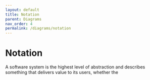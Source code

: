```yaml
---
layout: default
title: Notation
parent: Diagrams
nav_order: 4
permalink: /diagrams/notation
---
```


# Notation

A software system is the highest level of abstraction and describes something that delivers value to its users,
whether the
